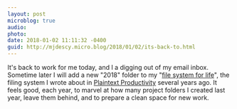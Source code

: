 ```yaml
---
layout: post
microblog: true
audio: 
photo: 
date: 2018-01-02 11:11:32 -0400
guid: http://mjdescy.micro.blog/2018/01/02/its-back-to.html
---
```

It's back to work for me today, and I a digging out of my email inbox. Sometime later I will add a new "2018" folder to my "[file system for life](http://plaintext-productivity.net/3-02-file-folder-structure-for-life.html)", the filing system I wrote about in [Plaintext Productivity](http://plaintext-productivity.net) several years ago. It feels good, each year, to marvel at how many project folders I created last year, leave them behind, and to prepare a clean space for new work.
